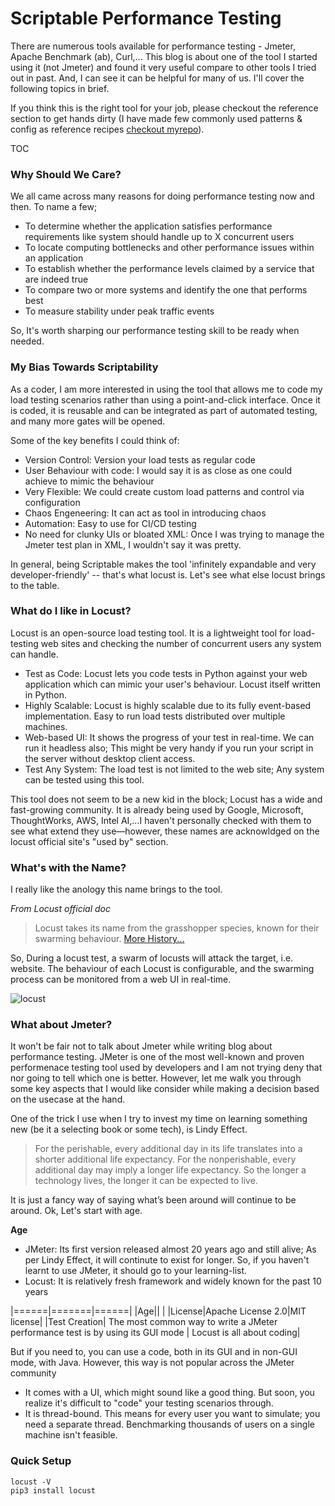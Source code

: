 # Scriptable Performance Testing
There are numerous tools available for performance testing - Jmeter, Apache Benchmark (ab), Curl,... This blog is about one of the tool I started using it (not Jmeter) and found it very useful compare to other tools I tried out in past. And, I can see it can be helpful for many of us. I'll cover the following topics in brief. 

If you think this is the right tool for your job, please checkout the reference section to get hands dirty (I have made few commonly used patterns & config as reference recipes [checkout myrepo](https://github.com/krishnam-eng/load-testing)).

TOC

### Why Should We Care?
We all came across many reasons for doing performance testing now and then. To name a few;

- To determine whether the application satisfies performance requirements like system should handle up to X concurrent users
- To locate computing bottlenecks and other performance issues within an application
- To establish whether the performance levels claimed by a service that are indeed true
- To compare two or more systems and identify the one that performs best
- To measure stability under peak traffic events

So, It's worth sharping our performance testing skill to be ready when needed.

### My Bias Towards Scriptability
As a coder, I am more interested in using the tool that allows me to code my load testing scenarios rather than using a point-and-click interface. Once it is coded, it is reusable and can be integrated as part of automated testing, and many more gates will be opened.

Some of the key benefits I could think of:
  - Version Control: Version your load tests as regular code
  - User Behaviour with code: I would say it is as close as one could achieve to mimic the behaviour
  - Very Flexible: We could create custom load patterns and control via configuration
  - Chaos Engeneering: It can act as tool in introducing chaos
  - Automation: Easy to use for CI/CD testing
  - No need for clunky UIs or bloated XML: Once I was trying to manage the Jmeter test plan in XML, I wouldn't say it was pretty. 

In general, being Scriptable makes the tool 'infinitely expandable and very developer-friendly' -- that's what locust is. Let's see what else locust brings to the table. 

### What do I like in Locust?
Locust is an open-source load testing tool. It is a lightweight tool for load-testing web sites and checking the number of concurrent users any system can handle.

- Test as Code: Locust lets you code tests in Python against your web application which can mimic your user's behaviour. Locust itself written in Python.
- Highly Scalable: Locust is highly scalable due to its fully event-based implementation. Easy to run load tests distributed over multiple machines.
- Web-based UI: It shows the progress of your test in real-time. We can run it headless also; This might be very handy if you run your script in the server without desktop client access. 
- Test Any System: The load test is not limited to the web site; Any system can be tested using this tool. 

This tool does not seem to be a new kid in the block; Locust has a wide and fast-growing community. It is already being used by Google, Microsoft, ThoughtWorks, AWS, Intel AI,...I haven't personally checked with them to see what extend they use—however, these names are acknowldged on the locust official site's "used by" section.

### What's with the Name?
I really like the anology this name brings to the tool. 

_From Locust official doc_
> Locust takes its name from the grasshopper species, known for their swarming behaviour. [More History...](https://docs.locust.io/en/stable/history.html#history)

So, During a locust test, a swarm of locusts will attack the target, i.e. website. The behaviour of each Locust is configurable, and the swarming process can be monitored from a web UI in real-time.

![locust](https://user-images.githubusercontent.com/82016952/117327904-bb03d600-aeb0-11eb-93b4-cb5d2638accf.jpg)

### What about Jmeter?
It won't be fair not to talk about Jmeter while writing blog about performance testing. JMeter is one of the most well-known and proven performenace testing tool used by developers and I am not trying deny that nor going to tell which one is better. However, let me walk you through some key aspects that I would like consider while making a decision based on the usecase at the hand.

One of the trick I use when I try to invest my time on learning something new (be it a selecting book or some tech), is Lindy Effect.

> For the perishable, every additional day in its life translates into a shorter additional life expectancy. For the nonperishable, every additional day may imply a longer life expectancy. So the longer a technology lives, the longer it can be expected to live.

It is just a fancy way of saying what’s been around will continue to be around. Ok, Let's start with age. 

**Age**
- JMeter: Its first version released almost 20 years ago and still alive; As per Lindy Effect, it will continute to exist for longer. So, if you haven't learnt to use JMeter, it should go to your learning-list.
- Locust: It is relatively fresh framework and widely known for the past 10 years

|======|=======|======|
|Age|| |
|License|Apache License 2.0|MIT license|
|Test Creation| The most common way to write a JMeter performance test is by using its GUI mode | Locust is all about coding|

But if you need to, you can use a code, both in its GUI and in non-GUI mode, with Java. However, this way is not popular across the JMeter community

- It comes with a UI, which might sound like a good thing. But soon, you realize it's difficult to "code" your testing scenarios through.
- It is thread-bound. This means for every user you want to simulate; you need a separate thread. Benchmarking thousands of users on a single machine isn't feasible.

### Quick Setup

```
locust -V
pip3 install locust
```
